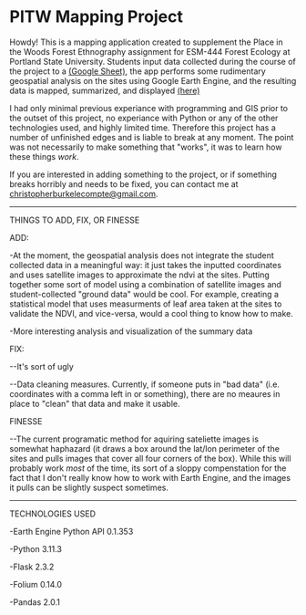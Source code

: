 # PITW Mapping Project

Howdy! This is a mapping application created to supplement the Place in the Woods Forest Ethnography assignment for ESM-444 Forest Ecology at Portland State University. Students input data collected during the course of the project to a [(Google Sheet)]( https://docs.google.com/spreadsheets/d/1jySQbxCzbiSPNtTG1xPxiIWVtjMeawwrdV_XUwHfWEE/edit?usp=sharing), the app performs some rudimentary geospatial analysis on the sites using Google Earth Engine, and the resulting data is mapped, summarized, and displayed [(here)](http://christgopher.pythonanywhere.com/)

I had only minimal previous experiance with programming and GIS prior to the outset of this project, no experiance with Python or any of the other technologies used, and highly limited time. Therefore this project has a number of unfinished edges and is liable to break at any moment. The point was not necessarily to make something that "works", it was to learn how these things *work*.

If you are interested in adding something to the project, or if something breaks horribly and needs to be fixed, you can contact me at christopherburkelecompte@gmail.com.

___________________________________________________________________________________________
THINGS TO ADD, FIX, OR FINESSE

ADD:

-At the moment, the geospatial analysis does not integrate the student collected data in a meaningful way: it just takes the inputted coordinates and uses satellite images to approximate the ndvi at the sites. Putting together some sort of model using a combination of satellite images and student-collected "ground data" would be cool. For example, creating a statistical model that uses measurments of leaf area taken at the sites to validate the NDVI, and vice-versa, would a cool thing to know how to make.

-More interesting analysis and visualization of the summary data

FIX:

--It's sort of ugly

--Data cleaning measures. Currently, if someone puts in "bad data" (i.e. coordinates with a comma left in or something), there are no meaures in place to "clean" that data and make it usable.


FINESSE

--The current programatic method for aquiring sateliette images is somewhat haphazard (it draws a box around the lat/lon perimeter of the sites and pulls images that cover all four corners of the box). While this will probably work *most* of the time, its sort of a sloppy compenstation for the fact that I don't really know how to work with Earth Engine, and the images it pulls can be slightly suspect sometimes.

___________________________________________________________________________________________
TECHNOLOGIES USED

-Earth Engine Python API 0.1.353

-Python 3.11.3

-Flask 2.3.2

-Folium 0.14.0

-Pandas 2.0.1
